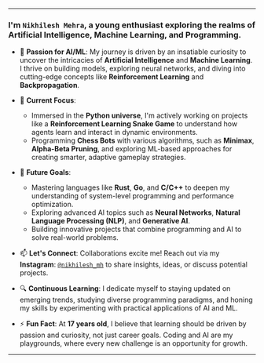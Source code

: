 ###
---

### I'm **`Nikhilesh Mehra`**, a young enthusiast exploring the realms of Artificial Intelligence, Machine Learning, and Programming.

- 🌟 **Passion for AI/ML**: My journey is driven by an insatiable curiosity to uncover the intricacies of **Artificial Intelligence** and **Machine Learning**. I thrive on building models, exploring neural networks, and diving into cutting-edge concepts like **Reinforcement Learning** and **Backpropagation**.  

- 🌱 **Current Focus**:  
  - Immersed in the **Python universe**, I'm actively working on projects like a **Reinforcement Learning Snake Game** to understand how agents learn and interact in dynamic environments.  
  - Programming **Chess Bots** with various algorithms, such as **Minimax**, **Alpha-Beta Pruning**, and exploring ML-based approaches for creating smarter, adaptive gameplay strategies.  

- 🚀 **Future Goals**:  
  - Mastering languages like **Rust**, **Go**, and **C/C++** to deepen my understanding of system-level programming and performance optimization.  
  - Exploring advanced AI topics such as **Neural Networks**, **Natural Language Processing (NLP)**, and **Generative AI**.  
  - Building innovative projects that combine programming and AI to solve real-world problems.  

- 📫 **Let's Connect**: Collaborations excite me! Reach out via my **Instagram**: [`@nikhilesh_mh`](https://www.instagram.com/nikhilesh_mh) to share insights, ideas, or discuss potential projects.  

- 🔍 **Continuous Learning**: I dedicate myself to staying updated on emerging trends, studying diverse programming paradigms, and honing my skills by experimenting with practical applications of AI and ML.  

- ⚡ **Fun Fact**: At **17 years old**, I believe that learning should be driven by passion and curiosity, not just career goals. Coding and AI are my playgrounds, where every new challenge is an opportunity for growth.  

--- 
